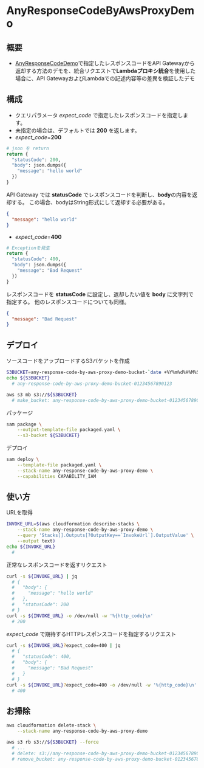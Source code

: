 # AnyResponseCodeByAwsProxyDemo

## 概要

- [AnyResponseCodeDemo](https://github.com/ot-nemoto/AnyResponseCodeDemo)で指定したレスポンスコードをAPI Gatewayから返却する方法のデモを、統合リクエストで**Lambdaプロキシ統合**を使用した場合に、API GatewayおよびLambdaでの記述内容等の差異を検証したデモ

## 構成

- クエリパラメータ *expect_code* で指定したレスポンスコードを指定します。
- 未指定の場合は、デフォルトでは **200** を返します。
- *expect_code*=**200**

```py
# json を return
return {
  "statusCode": 200,
  "body": json.dumps({
    "message": "hello world"
  })
}
```

API Gateway では **statusCode** でレスポンスコードを判断し、**body**の内容を返却する。
この場合、bodyはString形式にして返却する必要がある。

```json
{
  "message": "hello world"
}
```

- *expect_code*=**400**

```py
# Exceptionを発生
return {
  "statusCode": 400,
  "body": json.dumps({
    "message": "Bad Request"
  })
}
```

レスポンスコードを **statusCode** に設定し、返却したい値を **body** に文字列で指定する。
他のレスポンスコードについても同様。

```json
{
  "message": "Bad Request"
}
```

## デプロイ

ソースコードをアップロードするS3バケットを作成

```sh
S3BUCKET=any-response-code-by-aws-proxy-demo-bucket-`date +%Y%m%d%H%M%S`
echo ${S3BUCKET}
  # any-response-code-by-aws-proxy-demo-bucket-01234567890123

aws s3 mb s3://${S3BUCKET}
  # make_bucket: any-response-code-by-aws-proxy-demo-bucket-01234567890123
```

パッケージ

```sh
sam package \
    --output-template-file packaged.yaml \
    --s3-bucket ${S3BUCKET}
```

デプロイ

```sh
sam deploy \
    --template-file packaged.yaml \
    --stack-name any-response-code-by-aws-proxy-demo \
    --capabilities CAPABILITY_IAM
```

## 使い方

URLを取得

```sh
INVOKE_URL=$(aws cloudformation describe-stacks \
    --stack-name any-response-code-by-aws-proxy-demo \
    --query 'Stacks[].Outputs[?OutputKey==`InvokeUrl`].OutputValue' \
    --output text)
echo ${INVOKE_URL}
  #
```

正常なレスポンスコードを返すリクエスト

```sh
curl -s ${INVOKE_URL} | jq
  # {
  #   "body": {
  #     "message": "hello world"
  #   },
  #   "statusCode": 200
  # }
curl -s ${INVOKE_URL} -o /dev/null -w '%{http_code}\n'
  # 200
```

*expect_code* で期待するHTTPレスポンスコードを指定するリクエスト

```sh
curl -s ${INVOKE_URL}?expect_code=400 | jq
  # {
  #   "statusCode": 400,
  #   "body": {
  #     "message": "Bad Request"
  #   }
  # }
curl -s ${INVOKE_URL}?expect_code=400 -o /dev/null -w '%{http_code}\n'
  # 400
```

## お掃除

```sh
aws cloudformation delete-stack \
    --stack-name any-response-code-by-aws-proxy-demo

aws s3 rb s3://${S3BUCKET} --force
  # ...
  # delete: s3://any-response-code-by-aws-proxy-demo-bucket-01234567890123/...
  # remove_bucket: any-response-code-by-aws-proxy-demo-bucket-01234567890123
```
